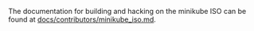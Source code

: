 The documentation for building and hacking on the minikube ISO can be found at [docs/contributors/minikube_iso.md](docs/contributors/minikube_iso.md).